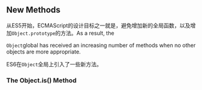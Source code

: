 ## New Methods

从ES5开始，ECMAScript的设计目标之一就是，避免增加新的全局函数，以及增加`Object.prototype`的方法。As a result, the

`Object`global has received an increasing number of methods when no other objects are more appropriate.

ES6在`Object`全局上引入了一些新方法。

### The Object.is\(\) Method



